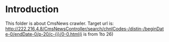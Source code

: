 # Introduction
This folder is about CmsNews crawler.
Target url is: http://222.216.4.8/CmsNewsController/search/chnlCodes-/distin-/beginDate-0/endDate-0/p-20/c-{i}/0-0.html(i is from 1to 26)
